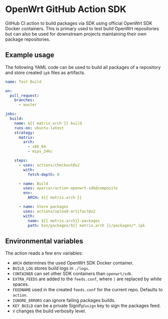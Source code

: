 # OpenWrt GitHub Action SDK

GitHub CI action to build packages via SDK using official OpenWrt SDK Docker
containers. This is primary used to test build OpenWrt repositories but can
also be used for downstream projects maintaining their own package
repositories.

## Example usage

The following YAML code can be used to build all packages of a repository and
store created `ipk` files as artifacts.

```yaml
name: Test Build

on:
  pull_request:
    branches:
      - master

jobs:
  build:
    name: ${{ matrix.arch }} build
    runs-on: ubuntu-latest
    strategy:
      matrix:
        arch:
          - x86_64
          - mips_24kc

    steps:
      - uses: actions/checkout@v2
        with:
          fetch-depth: 0

      - name: Build
        uses: aparcar/action-openwrt-sdk@composite
        env:
          ARCH: ${{ matrix.arch }}

      - name: Store packages
        uses: actions/upload-artifact@v2
        with:
          name: ${{ matrix.arch}}-packages
          path: bin/packages/${{ matrix.arch }}/packages/*.ipk
```

## Environmental variables

The action reads a few env variables:

* `ARCH` determines the used OpenWrt SDK Docker container.
* `BUILD_LOG` stores build logs in `./logs`.
* `CONTAINER` can set other SDK containers than `openwrt/sdk`.
* `EXTRA_FEEDS` are added to the `feeds.conf`, where `|` are replaced by white
  spaces.
* `FEEDNAME` used in the created `feeds.conf` for the current repo. Defaults to
  `action`.
* `IGNORE_ERRORS` can ignore failing packages builds.
* `KEY_BUILD` can be a private Signify/`usign` key to sign the packages feed.
* `V` changes the build verbosity level.
